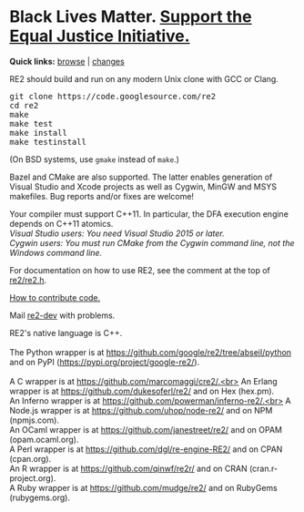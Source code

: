 # Black Lives Matter. [Support the Equal Justice Initiative.](https://support.eji.org/give/153413/#!/donation/checkout)

<b>Quick links:</b> <a href='https://github.com/google/re2'>browse</a> | <a href='https://github.com/google/re2/commits/master'>changes</a>

RE2 should build and run on any modern Unix clone with GCC or Clang.

<pre>
git clone https://code.googlesource.com/re2
cd re2
make
make test
make install
make testinstall
</pre>
(On BSD systems, use `gmake` instead of `make`.)

Bazel and CMake are also supported. The latter enables generation of Visual Studio and Xcode projects as well as Cygwin, MinGW and MSYS makefiles. Bug reports and/or fixes are welcome!

Your compiler must support C++11. In particular, the DFA execution engine depends on C++11 atomics.<br>
_Visual Studio users: You need Visual Studio 2015 or later._<br>
_Cygwin users: You must run CMake from the Cygwin command line, not the Windows command line._<br>

For documentation on how to use RE2, see the comment at the top of <a href='https://github.com/google/re2/blob/master/re2/re2.h'>re2/re2.h</a>.

[How to contribute code.](Contribute)

Mail [re2-dev](https://groups.google.com/group/re2-dev) with problems.

RE2's native language is C++.<br>
<br>
The Python wrapper is at https://github.com/google/re2/tree/abseil/python<br>
and on PyPI (https://pypi.org/project/google-re2/).<br>
<br>
A C wrapper is at https://github.com/marcomaggi/cre2/.<br>
An Erlang wrapper is at https://github.com/dukesoferl/re2/ and on Hex (hex.pm).<br>
An Inferno wrapper is at https://github.com/powerman/inferno-re2/.<br>
A Node.js wrapper is at https://github.com/uhop/node-re2/ and on NPM (npmjs.com).<br>
An OCaml wrapper is at https://github.com/janestreet/re2/ and on OPAM (opam.ocaml.org).<br>
A Perl wrapper is at https://github.com/dgl/re-engine-RE2/ and on CPAN (cpan.org).<br>
An R wrapper is at https://github.com/qinwf/re2r/ and on CRAN (cran.r-project.org).<br>
A Ruby wrapper is at https://github.com/mudge/re2/ and on RubyGems (rubygems.org).<br>
